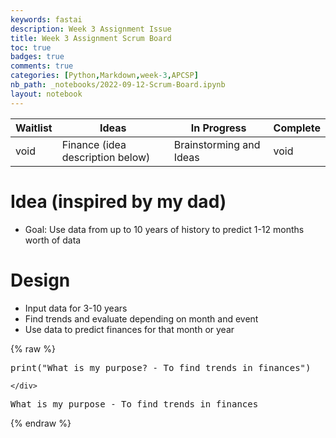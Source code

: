 ```yaml
---
keywords: fastai
description: Week 3 Assignment Issue
title: Week 3 Assignment Scrum Board
toc: true 
badges: true
comments: true
categories: [Python,Markdown,week-3,APCSP]
nb_path: _notebooks/2022-09-12-Scrum-Board.ipynb
layout: notebook
---
```


<!--
#################################################
### THIS FILE WAS AUTOGENERATED! DO NOT EDIT! ###
#################################################
# file to edit: _notebooks/2022-09-12-Scrum-Board.ipynb
-->

<div class="container" id="notebook-container">
        
<div class="cell border-box-sizing text_cell rendered"><div class="inner_cell">
<div class="text_cell_render border-box-sizing rendered_html">
<table>
<thead><tr>
<th>Waitlist</th>
<th>Ideas</th>
<th>In Progress</th>
<th>Complete</th>
</tr>
</thead>
<tbody>
<tr>
<td>void</td>
<td>Finance (idea description below)</td>
<td>Brainstorming and Ideas</td>
<td>void</td>
</tr>
</tbody>
</table>

</div>
</div>
</div>
<div class="cell border-box-sizing text_cell rendered"><div class="inner_cell">
<div class="text_cell_render border-box-sizing rendered_html">
<h1 id="Idea-(inspired-by-my-dad)">Idea (inspired by my dad)<a class="anchor-link" href="#Idea-(inspired-by-my-dad)"> </a></h1><ul>
<li>Goal: Use data from up to 10 years of history to predict 1-12 months worth of data</li>
</ul>
<h1 id="Design">Design<a class="anchor-link" href="#Design"> </a></h1><ul>
<li>Input data for 3-10 years</li>
<li>Find trends and evaluate depending on month and event</li>
<li>Use data to predict finances for that month or year</li>
</ul>

</div>
</div>
</div>
    {% raw %}
    
<div class="cell border-box-sizing code_cell rendered">
<div class="input">

<div class="inner_cell">
    <div class="input_area">
<div class=" highlight hl-ipython3"><pre><span></span><span class="nb">print</span><span class="p">(</span><span class="s2">&quot;What is my purpose? - To find trends in finances&quot;</span><span class="p">)</span>
</pre></div>

    </div>
</div>
</div>

<div class="output_wrapper">
<div class="output">

<div class="output_area">

<div class="output_subarea output_stream output_stdout output_text">
<pre>What is my purpose - To find trends in finances
</pre>
</div>
</div>

</div>
</div>

</div>
    {% endraw %}

</div>
 

